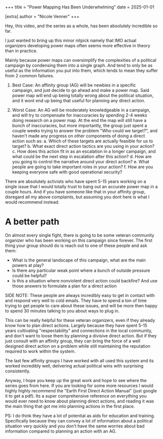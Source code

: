 +++
title = "Power Mapping Has Been Underwhelming"
date = 2025-01-01

[extra]
author = "Nicole Venner"
+++

Hey, this video, and the series as a whole, has been absolutely incredible so far.

I just wanted to bring up this minor nitpick namely that IMO actual organizers developing power maps often seems more effective in theory than in practice.

Mainly because power maps can oversimplify the complexities of a political campaign by condensing them into a single graph. And tend to only be as useful as the information you put into them, which tends to mean they suffer from 2 common failures.

1. Best Case: An affinity group (AG) will be newbies in a specific campaign, and just decide to go ahead and make a power map. Said power map will end up being totally wrong about the political situation, and it wont end up being that useful for planning any direct action.

2. Worst Case: An AG will be moderately knowledgeable in a campaign, and will try to compensate for inaccuracies by spending 2-4 weeks doing research on a power map. At the end the map will still have a bunch of inaccuracies, but more importantly, the group just spent a couple weeks trying to answer the problem "Who could we target?", and haven't made any progress on other components of doing a direct action such as:
   a. Which of these targets are actually feasible for us to target?
   b. What exact direct action tactics are you using in your action?
   c. How does this action fit in as an escalation in a longer campaign, and what could be the next step in escalation after this action?
   d. How are you going to control the narrative around your direct action?
   e. What people are going to take important roles in your action?
   f. How are you keeping everyone safe with good operational security?

There are absolutely activists who have spent 5-15 years working on a single issue that I would totally trust to bang out an accurate power map in a couple hours. And if you have someone like that in your affinity group, disregard all my above complaints, but assuming you dont here is what I would recommend instead.

# A better path

On almost every single fight, there is going to be some veteran community organizer who has been working on this campaign since forever. The first thing your group should do is reach out to one of these people and ask them:

- What is the general landscape of this campaign, what are the main powers at play?
- Is there any particular weak point where a bunch of outside pressure could be helpful?
- Is this a situation where nonviolent direct action could backfire?
  And use those answers to formulate a plan for a direct action

SIDE NOTE: These people are always incredibly easy to get in contact with and respond very well to cold emails. They have to spend a ton of time trying to get people to care about these issues, and will be more then happy to spend 30 minutes talking to you about ways to plug in.

This can be really helpful for these veteran organizers, even if they already know how to plan direct actions. Largely because they have spent 5-15 years cultivating "respectability" and connections in the local community, and don't want to loose them by planning a divisive direct action. But if they just consult with an affinity group, they can bring the force of a well designed direct action on a problem while still maintaining the reputation required to work within the system.

The last few affinity groups I have worked with all used this system and its worked incredibly well, delivering actual political wins with surprising consistently.

Anyway, I hope you keep up the great work and hope to see where the series goes from here. If you are looking for some more resources I would highly highly recommend the "Earth First Direct Action Manual" (just google it to get a pdf). Its a super comprehensive reference on everything you would ever need to know about planning direct actions, and reading it was the main thing that got me into planning actions in the first place.

PS: I do think they have a lot of potential as aids for education and training. Specifically because they can convey a lot of information about a political situation very quickly and you don't have the same worries about bad information compared to planning an action with an AG.
